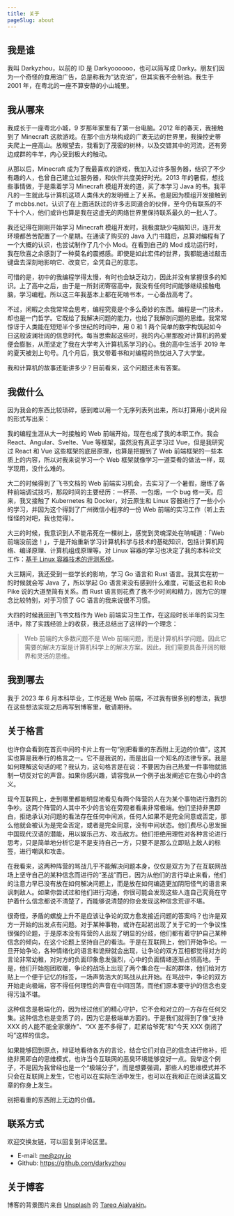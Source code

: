 ```yaml
---
title: 关于
pageSlug: about
---
```


## 我是谁

我叫 Darkyzhou，以前的 ID 是 Darkyoooooo，也可以简写成 Darky。朋友们因为一个奇怪的食用油广告，总是称我为“达克油”，但其实我不会制油。我生于 2001 年，在粤北的一座不算安静的小山城里。

## 我从哪来

我成长于一座粤北小城，9 岁那年家里有了第一台电脑。2012 年的春天，我接触到了 Minecraft 这款游戏。在那个由方块构成的广袤无边的世界里，我操控史蒂夫爬上一座高山。放眼望去，我看到了茂密的树林，以及交错其中的河流，还有旁边成群的牛羊，内心受到极大的触动。

从那以后，Minecraft 成为了我最喜欢的游戏，我加入过许多服务器，结识了不少有趣的人，也曾自己建立过服务器，和伙伴共度美好时光。2013 年的暑假，想找些事情做，于是乘着学习 Minecraft 模组开发的道，买了本学习 Java 的书。我平凡的一生就此与计算机这项人类伟大的发明缠上了关系。也是因为模组开发接触到了 mcbbs.net，认识了在上面活跃过的许多志同道合的伙伴，至今仍有联系的不下十个人，他们或许也算是我在这虚无的网络世界里保持联系最久的一批人了。

我还记得在刚刚开始学习 Minecraft 模组开发时，我极度缺少电脑知识，连开发环境都苦苦配置了一个星期。在通读了购买的 Java 入门书籍后，总算对编程有了一个大概的认识，也尝试制作了几个小 Mod。在看到自己的 Mod 成功运行时，我在欣喜之余感到了一种莫名的震撼感。即使是如此宏伟的世界，我都能通过敲击键盘去深刻地影响它、改变它，全凭自己的意志。

可惜的是，初中的我编程学得太慢，有时也会缺乏动力，因此并没有掌握很多的知识。上了高中之后，由于是一所封闭寄宿高中，我没有任何时间能够继续接触电脑，学习编程。所以这三年我基本上都在死啃书本，一心备战高考了。

不过，闲暇之余我常常会思考，编程究竟是个多么奇妙的东西。编程是一门技术，却也是一门哲学。它既给了我解决问题的能力，也给了我解剖问题的思维。我常常惊讶于人类能在短短半个多世纪的时间中，用 0 和 1 两个简单的数字构筑起如今日这般波澜壮阔的信息时代。每当思索起这些时，我的内心里那股对计算机的热爱便会膨胀，从而坚定了我在大学考入计算机系学习的心。我的高中生活于 2019 年的夏天被划上句号。几个月后，我又带着书和对编程的热忱进入了大学堂。

我和计算机的故事还能讲多少？目前看来，这个问题还未有答案。

## 我做什么

因为我会的东西比较琐碎，感到难以用一个无序列表列出来，所以打算用小说片段的形式写出来：

我的编程生涯从大一时接触的 Web 前端开始，现在也成了我的本职工作。我会 React、Angular、Svelte、Vue 等框架，虽然没有真正学习过 Vue，但是我研究过 React 和 Vue 这些框架的底层原理，也算是把握到了 Web 前端框架的一些本质上的内容，所以对我来说学习一个 Web 框架就像学习一道菜肴的做法一样，现学现用，没什么难的。

大二的时候得到了飞书文档的 Web 前端实习机会，去实习了一个暑假，磨练了各种前端调试技巧，那段时间的主要经历：一杯茶、一包烟，一个 bug 修一天。后来，我又接触了 Kubernetes 和 Docker，对云原生和 Linux 容器进行了一些小小的学习，并因为这个得到了广州微信小程序的一份 Web 前端的实习工作（听上去怪怪的对吧，我也觉得）。

大三的时候，我意识到人不能吊死在一棵树上，感觉到灵魂深处在呐喊道：「Web 前端没前途！」，于是开始重新学习计算机科学与技术的基础知识，包括计算机网络、编译原理、计算机组成原理等。对 Linux 容器的学习也决定了我的本科论文工作：[基于 Linux 容器技术的评测系统](https://github.com/darkyzhou/seele)。

大三期间，我还受到一些学长的影响，学习 Go 语言和 Rust 语言。我其实在初一的时候就会写 Java 了，所以学起 Go 语言来没有感到什么难度，可能这也和 Rob Pike 说的大道至简有关系。而 Rust 语言则花费了我不少时间和精力，因为它的理念比较特别，对于习惯了 GC 语言的我来说很不习惯。

大四的时候我回到飞书文档作为 Web 前端实习生工作，在这段时长半年的实习生活中，除了实践经验上的收获，我还总结出了这样的一个理念：

> Web 前端的大多数问题不是 Web 前端问题，而是计算机科学问题。因此它需要的解决方案是计算机科学上的解决方案。因此，我们需要具备开阔的眼界和灵活的思维。

## 我到哪去

我于 2023 年 6 月本科毕业，工作还是 Web 前端，不过我有很多别的想法，我想在这些想法实现之后再写到博客里，敬请期待。

## 关于格言

也许你会看到在首页中间的卡片上有一句“别把看重的东西附上无边的价值”，这其实也算是我奉行的格言之一。它不是我说的，而是出自一个知名的法律专家。我是如何理解这句话的呢？我认为，这句格言是在说：不要因为自己热爱一件事物就抵制一切反对它的声音。如果你感兴趣，请容我从一个例子出发阐述它在我心中的含义。

现今互联网上，走到哪里都能明显地看见有两个阵营的人在为某个事物进行激烈的争吵。这两个阵营的人其中不少的言论在旁观者看来非常极端。他们坚持非黑即白，拒绝承认对问题的看法存在任何中间派，任何人如果不是完全同意或否定，那么他就会被认为是完全否定，或者是完全同意，没有中间状态。他们费尽心思发掘中国现代汉语的潜能，用以娱乐己方、攻击敌方。他们拒绝用理性对各种言论进行思考，只是简单地分析它是不是支持自己一方，只要不是那么立即贴上敌人的标签，进行嘲讽和攻击。

在我看来，这两种阵营的骂战几乎不能解决问题本身，仅仅是双方为了在互联网战场上坚守自己的某种信念而进行的“圣战”而已，因为从他们的言行举止来看，他们的注意力早已没有放在如何解决问题上，而是放在如何编造更加阴阳怪气的语言来讽刺敌人。如果你尝试过和他们进行沟通，你很可能会发现这些人连自己究竟在守护着什么信念都说不清楚了，而能够说清楚的你会发现这种信念荒谬不堪。

很奇怪，矛盾的螺旋上升不是应该让争论的双方愈发接近问题的答案吗？也许是双方一开始的出发点有问题。对于某种事物，或许在起初出现了关于它的一个争议性很强的论题，于是原本没有阵营的人出现了明显的分歧，他们都有着守护自己某种信念的倾向，在这个论题上坚持自己的看法。于是在互联网上，他们开始争论。一旦开始争论，各种情绪化的语言和诡辩就会出现，让争论的双方互相都觉得对方的言论非常幼稚，对对方的负面印象愈发强烈，心中的负面情绪逐渐占领高地。于是，他们开始抱团取暖，争论的战场上出现了两个集合在一起的群体，他们给对方贴上一个便于记忆的标签，一场声势浩大的骂战从此开始。在骂战中，争论的双方开始走向极端，容不得任何理性的声音在中间回荡，而他们原本要守护的信念也变得污浊不堪。

这种信念是极端化的，因为经过他们的精心守护，它不会和对立的一方存在任何交集。这种信念也是变质了的，因为它是极端单方面的。于是我们就得到了像“支持 XXX 的人能不能全家爆炸”、“XX 差不多得了，赶紧给爷死”和“今天 XXX 倒闭了吗”这样的信念。

如果能够回到原点，辩证地看待各方的言论，结合它们对自己的信念进行修补，拒绝非黑即白的思维模式，也许当今互联网的恶臭环境能够变好一点。我举这个例子，不是因为我曾经也是一个“极端分子”，而是想要强调，那些人的思维模式并不只会在互联网上发生，它也可以在实际生活中发生，也可以在我和正在阅读这篇文章的你身上发生。

别把看重的东西附上无边的价值。

## 联系方式

欢迎交换友链，可以回复到评论区里。

- E-mail: me@zqy.io
- Github: <https://github.com/darkyzhou>

## 关于博客

博客的背景图片来自 [Unsplash](https://unsplash.com/photos/a-black-and-white-photo-of-a-tunnel-72aEtYlS5K0?utm_content=creditCopyText&utm_medium=referral&utm_source=unsplash) 的 [Tareq Ajalyakin](https://unsplash.com/@tareq_aj?utm_content=creditCopyText&utm_medium=referral&utm_source=unsplash)。
